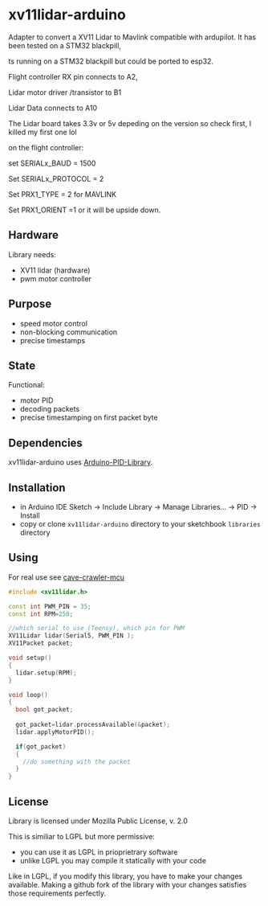# xv11lidar-arduino

Adapter to convert a XV11 Lidar to Mavlink compatible with ardupilot. It has been tested on a STM32 blackpill,

ts running on a STM32 blackpill but could be ported to esp32.

Flight controller RX pin connects to A2,

Lidar motor driver /transistor to B1

Lidar Data connects to A10

The Lidar board takes 3.3v or 5v depeding on the version so check first, I killed my first one lol

on the flight controller:

set SERIALx_BAUD = 1500

Set SERIALx_PROTOCOL = 2

Set PRX1_TYPE = 2 for MAVLINK

Set PRX1_ORIENT =1 or it will be upside down.

## Hardware 

Library needs:
- XV11 lidar (hardware)
- pwm motor controller 

## Purpose

- speed motor control
- non-blocking communication
- precise timestamps

## State

Functional:
- motor PID
- decoding packets
- precise timestamping on first packet byte

## Dependencies 

xv11lidar-arduino uses [Arduino-PID-Library](https://github.com/br3ttb/Arduino-PID-Library.git).

## Installation

- in Arduino IDE Sketch -> Include Library -> Manage Libraries... -> PID -> Install
- copy or clone `xv11lidar-arduino` directory to your sketchbook `libraries` directory

## Using

For real use see [cave-crawler-mcu](https://github.com/bmegli/cave-crawler-mcu/blob/master/cave-crawler-mcu.ino#L72)

```C++
#include <xv11lidar.h>

const int PWM_PIN = 35;
const int RPM=250;

//which serial to use (Teensy), which pin for PWM
XV11Lidar lidar(Serial5, PWM_PIN );
XV11Packet packet;

void setup()
{
  lidar.setup(RPM);
}

void loop()
{
  bool got_packet;
  
  got_packet=lidar.processAvailable(&packet);
  lidar.applyMotorPID();

  if(got_packet)
  {
    //do something with the packet
  }
}
```

## License

Library is licensed under Mozilla Public License, v. 2.0

This is similiar to LGPL but more permissive:

- you can use it as LGPL in prioprietrary software
- unlike LGPL you may compile it statically with your code

Like in LGPL, if you modify this library, you have to make your changes available. Making a github fork of the library with your changes satisfies those requirements perfectly.
